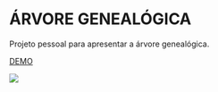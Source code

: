 # ÁRVORE GENEALÓGICA
Projeto pessoal para apresentar a árvore genealógica.

[DEMO](https://girafa.digital/arvore_genealogica/)

![](../mockup.png)


